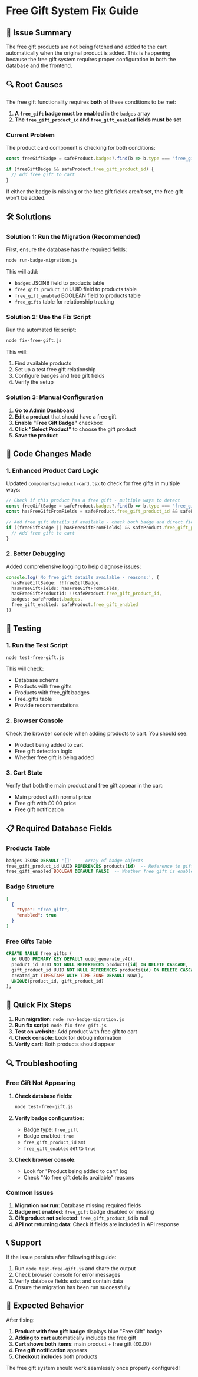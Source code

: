 # Free Gift System Fix Guide

## 🚨 Issue Summary

The free gift products are not being fetched and added to the cart automatically when the original product is added. This is happening because the free gift system requires proper configuration in both the database and the frontend.

## 🔍 Root Causes

The free gift functionality requires **both** of these conditions to be met:

1. **A `free_gift` badge must be enabled** in the `badges` array
2. **The `free_gift_product_id` and `free_gift_enabled` fields must be set**

### Current Problem

The product card component is checking for both conditions:
```typescript
const freeGiftBadge = safeProduct.badges?.find(b => b.type === 'free_gift' && b.enabled)

if (freeGiftBadge && safeProduct.free_gift_product_id) {
  // Add free gift to cart
}
```

If either the badge is missing or the free gift fields aren't set, the free gift won't be added.

## 🛠️ Solutions

### Solution 1: Run the Migration (Recommended)

First, ensure the database has the required fields:

```bash
node run-badge-migration.js
```

This will add:
- `badges` JSONB field to products table
- `free_gift_product_id` UUID field to products table  
- `free_gift_enabled` BOOLEAN field to products table
- `free_gifts` table for relationship tracking

### Solution 2: Use the Fix Script

Run the automated fix script:

```bash
node fix-free-gift.js
```

This will:
1. Find available products
2. Set up a test free gift relationship
3. Configure badges and free gift fields
4. Verify the setup

### Solution 3: Manual Configuration

1. **Go to Admin Dashboard**
2. **Edit a product** that should have a free gift
3. **Enable "Free Gift Badge"** checkbox
4. **Click "Select Product"** to choose the gift product
5. **Save the product**

## 🔧 Code Changes Made

### 1. Enhanced Product Card Logic

Updated `components/product-card.tsx` to check for free gifts in multiple ways:

```typescript
// Check if this product has a free gift - multiple ways to detect
const freeGiftBadge = safeProduct.badges?.find(b => b.type === 'free_gift' && b.enabled)
const hasFreeGiftFromFields = safeProduct.free_gift_product_id && safeProduct.free_gift_enabled

// Add free gift details if available - check both badge and direct fields
if ((freeGiftBadge || hasFreeGiftFromFields) && safeProduct.free_gift_product_id) {
  // Add free gift to cart
}
```

### 2. Better Debugging

Added comprehensive logging to help diagnose issues:

```typescript
console.log('No free gift details available - reasons:', {
  hasFreeGiftBadge: !!freeGiftBadge,
  hasFreeGiftFields: hasFreeGiftFromFields,
  hasFreeGiftProductId: !!safeProduct.free_gift_product_id,
  badges: safeProduct.badges,
  free_gift_enabled: safeProduct.free_gift_enabled
})
```

## 🧪 Testing

### 1. Run the Test Script

```bash
node test-free-gift.js
```

This will check:
- Database schema
- Products with free gifts
- Products with free_gift badges
- Free_gifts table
- Provide recommendations

### 2. Browser Console

Check the browser console when adding products to cart. You should see:
- Product being added to cart
- Free gift detection logic
- Whether free gift is being added

### 3. Cart State

Verify that both the main product and free gift appear in the cart:
- Main product with normal price
- Free gift with £0.00 price
- Free gift notification

## 📋 Required Database Fields

### Products Table
```sql
badges JSONB DEFAULT '[]'  -- Array of badge objects
free_gift_product_id UUID REFERENCES products(id)  -- Reference to gift product
free_gift_enabled BOOLEAN DEFAULT FALSE  -- Whether free gift is enabled
```

### Badge Structure
```json
[
  {
    "type": "free_gift",
    "enabled": true
  }
]
```

### Free Gifts Table
```sql
CREATE TABLE free_gifts (
  id UUID PRIMARY KEY DEFAULT uuid_generate_v4(),
  product_id UUID NOT NULL REFERENCES products(id) ON DELETE CASCADE,
  gift_product_id UUID NOT NULL REFERENCES products(id) ON DELETE CASCADE,
  created_at TIMESTAMP WITH TIME ZONE DEFAULT NOW(),
  UNIQUE(product_id, gift_product_id)
);
```

## 🚀 Quick Fix Steps

1. **Run migration**: `node run-badge-migration.js`
2. **Run fix script**: `node fix-free-gift.js`
3. **Test on website**: Add product with free gift to cart
4. **Check console**: Look for debug information
5. **Verify cart**: Both products should appear

## 🔍 Troubleshooting

### Free Gift Not Appearing

1. **Check database fields**:
   ```bash
   node test-free-gift.js
   ```

2. **Verify badge configuration**:
   - Badge type: `free_gift`
   - Badge enabled: `true`
   - `free_gift_product_id` set
   - `free_gift_enabled` set to `true`

3. **Check browser console**:
   - Look for "Product being added to cart" log
   - Check "No free gift details available" reasons

### Common Issues

1. **Migration not run**: Database missing required fields
2. **Badge not enabled**: `free_gift` badge disabled or missing
3. **Gift product not selected**: `free_gift_product_id` is null
4. **API not returning data**: Check if fields are included in API response

## 📞 Support

If the issue persists after following this guide:

1. Run `node test-free-gift.js` and share the output
2. Check browser console for error messages
3. Verify database fields exist and contain data
4. Ensure the migration has been run successfully

## 🎯 Expected Behavior

After fixing:

1. **Product with free gift badge** displays blue "Free Gift" badge
2. **Adding to cart** automatically includes the free gift
3. **Cart shows both items**: main product + free gift (£0.00)
4. **Free gift notification** appears
5. **Checkout includes** both products

The free gift system should work seamlessly once properly configured!
